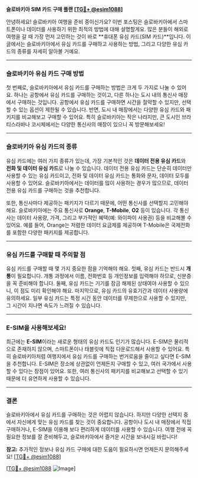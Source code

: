 **슬로바키아 SIM 카드 구매 플랜 [[TG💪+ @esim1088](https://t.me/s/esim1088)]**

안녕하세요! 슬로바키아 여행을 준비 중이신가요? 이번 포스팅은 슬로바키아에서 스마트폰이나 데이터를 사용하기 위한 최적의 방법에 대해 설명할게요. 많은 분들이 해외로 여행을 갈 때 가장 먼저 고민하는 것이 바로 **휴대폰 유심 카드(SIM 카드)**입니다. 이 글에서는 슬로바키아에서 유심 카드를 구매하고 사용하는 방법, 그리고 다양한 유심 카드의 종류를 자세히 알아볼 거예요.

---

### 슬로바키아 유심 카드 구매 방법

첫 번째로, 슬로바키아에서 유심 카드를 구매하는 방법은 크게 두 가지로 나눌 수 있어요. 하나는 공항에서 유심 카드를 구매하는 것이고, 다른 하나는 도시 내의 통신사 매장에서 구매하는 것입니다. 공항에서 유심 카드를 구매하면 시간을 절약할 수 있지만, 선택할 수 있는 옵션이 제한될 수 있습니다. 반면, 도시 내 매장에서는 다양한 유심 카드와 패키지를 비교해보고 구매할 수 있어요. 특히 슬로바키아는 작은 나라지만, 큰 도시인 브라티스라바나 코시체에서는 다양한 통신사의 매장이 있으니 꼭 방문해보세요!

---

### 슬로바키아 유심 카드의 종류

유심 카드에는 여러 가지 종류가 있는데, 가장 기본적인 것은 **데이터 전용 유심 카드**와 **전화 및 데이터 유심 카드**로 나눌 수 있습니다. 데이터 전용 유심 카드는 단순히 데이터만 사용할 수 있는 유심 카드이고, 전화 및 데이터 유심 카드는 통화와 문자, 데이터 모두를 사용할 수 있어요. 슬로바키아에서는 데이터를 많이 사용하는 경우가 많으므로, 데이터 전용 유심 카드를 구매하는 것을 추천합니다.

또한, 통신사마다 제공하는 패키지가 다르기 때문에, 어떤 통신사를 선택할지 고민해야 해요. 슬로바키아에는 주요 통신사로 **Orange**, **T-Mobile**, **O2** 등이 있습니다. 각 통신사는 데이터 사용량, 가격, 그리고 부가적인 혜택(예: 와이파이 사용권) 등을 비교해볼 수 있어요. 예를 들어, Orange는 저렴한 데이터 요금제를 제공하며 T-Mobile은 국제전화를 포함한 다양한 패키지를 제공합니다.

---

### 유심 카드를 구매할 때 주의할 점

유심 카드를 구매할 때 몇 가지 중요한 점을 기억해야 해요. 첫째, 유심 카드는 반드시 **개통**이 필요합니다. 개통 과정에서 이름, 전화번호 등 개인정보를 입력해야 하므로, 신분증을 꼭 준비해야 합니다. 둘째, 유심 카드는 기기를 잠금 해제된 상태여야 사용할 수 있으니, 이 점도 미리 확인해야 해요. 마지막으로, 유심 카드의 유효기간과 데이터 사용량에 유의하세요. 일부 유심 카드는 특정 시간 동안 데이터를 무제한으로 사용할 수 있지만, 그 시간이 지나면 속도가 느려질 수 있습니다.

---

### E-SIM을 사용해보세요!

최근에는 **E-SIM**이라는 새로운 형태의 유심 카드도 인기가 많습니다. E-SIM은 물리적으로 존재하지 않으며, 스마트폰이나 태블릿에 직접 다운로드해서 사용할 수 있어요. 특히 슬로바키아처럼 여행지에서 유심 카드를 구매하는 번거로움을 줄이고 싶다면 E-SIM을 추천합니다. E-SIM은 장소에 상관없이 언제든지 구매할 수 있고, 여러 국가에서 사용할 수 있다는 장점이 있어요. 또한, 여러 통신사의 패키지를 비교해보고 선택할 수 있기 때문에 더 유연하게 사용할 수 있습니다.

---

### 결론

슬로바키아에서 유심 카드를 구매하는 것은 어렵지 않습니다. 하지만 다양한 선택지 중에서 자신에게 맞는 유심 카드를 찾는 것이 중요합니다. 공항이나 도시 내 매장에서 직접 구매하거나, E-SIM을 이용해 보다 편리하게 데이터를 사용할 수 있습니다. 여행 전에 꼭 필요한 정보를 잘 준비해두고, 슬로바키아에서 즐거운 시간을 보내시길 바랍니다!

**참고:** 추가적인 정보나 유심 카드 구매에 대한 도움이 필요하시면 언제든지 문의해주세요! [[TG💪+ @esim1088](https://t.me/s/esim1088)]

[[TG💪+ @esim1088](https://t.me/s/esim1088) ![Image](https://i.postimg.cc/Y0z9fWf4/image.png)]